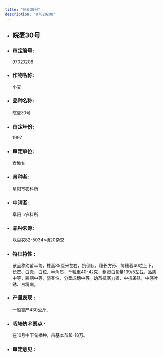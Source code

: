 ```yaml
---
title: "皖麦30号"
description: "97020208"
---
```

* ## 皖麦30号
* ###  审定编号:  
   97020208

*  ### 作物名称:  
   小麦

*   ###  品种名称: 
    皖麦30号

*   ### 审定年份: 
    1997

*   ### 审定单位:  
    安徽省

*   ### 育种者:  
    阜阳市农科所

*   ### 申请者:  
    阜阳市农科所

*   ### 品种来源:  
    以百农82-5034×穗20杂交

*   ### 特征特性 : 
    该品种幼苗半匍，株高85厘米左右，抗倒伏。穗长方形、每穗着40粒上下，长芒、白壳、白粒、半角质，千粒重40-42克，粗蛋白含量139/5左右。品质中等，熟期中等，弱春性，分蘖成穗中等。幼苗抗寒力强，中抗条锈，中感叶锈、白粉病。

*   ### 产量表现 : 
    一般亩产430公斤。

*   ### 栽培技术要点 : 
     在10月中下旬播种，亩基本苗16-18万。

*   ### 审定意见 : 
    

